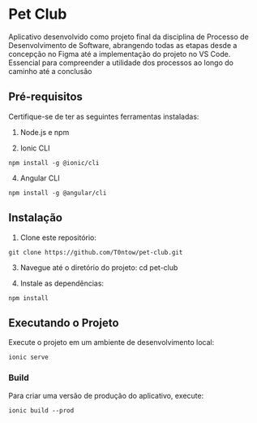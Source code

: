 # Pet Club
Aplicativo desenvolvido como projeto final da disciplina de Processo de Desenvolvimento de Software, 
abrangendo todas as etapas desde a concepção no Figma até a implementação do projeto no VS Code.
Essencial para compreender a utilidade dos processos ao longo do caminho até a conclusão 

## Pré-requisitos
Certifique-se de ter as seguintes ferramentas instaladas:

1. Node.js e npm

2. Ionic CLI
```
npm install -g @ionic/cli
```

4. Angular CLI
```
npm install -g @angular/cli
```


## Instalação
1. Clone este repositório:
```
git clone https://github.com/T0ntow/pet-club.git
```

3. Navegue até o diretório do projeto:
cd pet-club

4. Instale as dependências:
```
npm install
```

## Executando o Projeto
Execute o projeto em um ambiente de desenvolvimento local:
```
ionic serve
```

### Build
Para criar uma versão de produção do aplicativo, execute:
```
ionic build --prod
```





